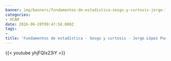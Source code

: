```yaml
---
banner: img/banners/fundamentos-de-estadistica-sesgo-y-curtosis-jorge-lopez-puga.jpg
categories:
- UCAM
date: 2016-06-20T09:47:58.000Z
tags:
- 
title: 'Fundamentos de estadística - Sesgo y curtosis - Jorge López Puga'
---
```




{{< youtube yhjFQIx23iY >}}
